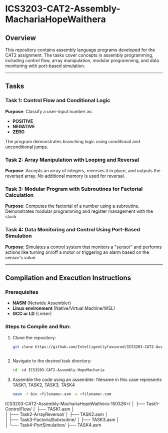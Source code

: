 # ICS3203-CAT2-Assembly-MachariaHopeWaithera

## Overview
This repository contains assembly language programs developed for the CAT2 assignment. The tasks cover concepts in assembly programming, including control flow, array manipulation, modular programming, and data monitoring with port-based simulation.

---

## Tasks
### Task 1: Control Flow and Conditional Logic
**Purpose**: Classify a user-input number as:
- **POSITIVE**
- **NEGATIVE**
- **ZERO**

The program demonstrates branching logic using conditional and unconditional jumps.

### Task 2: Array Manipulation with Looping and Reversal
**Purpose**: Accepts an array of integers, reverses it in place, and outputs the reversed array. No additional memory is used for reversal.

### Task 3: Modular Program with Subroutines for Factorial Calculation
**Purpose**: Computes the factorial of a number using a subroutine. Demonstrates modular programming and register management with the stack.

### Task 4: Data Monitoring and Control Using Port-Based Simulation
**Purpose**: Simulates a control system that monitors a "sensor" and performs actions like turning on/off a motor or triggering an alarm based on the sensor's value.

---

## Compilation and Execution Instructions
### Prerequisites
- **NASM** (Netwide Assembler)
- **Linux environment** (Native/Virtual Machine/WSL)
- **GCC or LD** (Linker)

### Steps to Compile and Run:
1. Clone the repository:
   ```bash
   git clone https://github.com/Intelligentlyfavoured/ICS3203-CAT2-Assembly-MachariaHopeWaithera.git
  

2. Navigate to the desired task directory:
   ```bash
   cd  cd ICS3203-CAT2-Assembly-HopeMacharia
3. Assemble the code using an assembler: filename in this case represents TASK1, TASK2, TASK3, TASK4
   ```bash
   nasm -f bin <filename>.asm -o <filename>.com

ICS3203-CAT2-Assembly-MachariaHopeWaithera-150326>/
│
├── Task1-ControlFlow/
│   ├── TASK1.asm
│  
│
├── Task2-ArrayReversal/
│   ├── TASK2.asm
│   
│
├── Task3-FactorialSubroutine/
│   ├── TASK3.asm
│   
│
└── Task4-PortSimulation/
    ├── TASK4.asm
    


   
